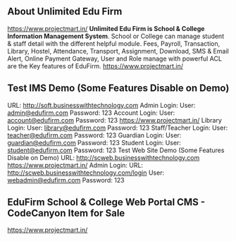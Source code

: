 ## About Unlimited Edu Firm

https://www.projectmart.in/
**Unlimited Edu Firm is School & College Information Management System**. School or College can manage student & staff detail with the different helpful module.
Fees, Payroll, Transaction, Library, Hostel, Attendance, Transport, Assignment, Download, SMS & Email Alert, Online Payment Gateway, User and Role manage with powerful ACL are the Key features of EduFirm.
https://www.projectmart.in/

## Test IMS Demo (Some Features Disable on Demo)

URL: http://soft.businesswithtechnology.com
Admin Login:
User: admin@edufirm.com
Password: 123
Account Login:
User: account@edufirm.com
Password: 123
https://www.projectmart.in/
Library Login:
User: library@edufirm.com
Password: 123
Staff/Teacher Login:
User: teacher@edufirm.com
Password: 123
Guardian Login:
User: guardian@edufirm.com
Password: 123
Student Login:
User: student@edufirm.com
Password: 123
Test Web Site Demo (Some Features Disable on Demo)
URL: http://scweb.businesswithtechnology.com
https://www.projectmart.in/
Admin Login:
URL: http://scweb.businesswithtechnology.com/login
User: webadmin@edufirm.com
Password: 123

## EduFirm School & College Web Portal CMS - CodeCanyon Item for Sale

https://www.projectmart.in/
